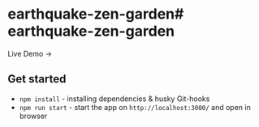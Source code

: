 # earthquake-zen-garden# earthquake-zen-garden
Live Demo -> 

## Get started
- `npm install` - installing dependencies & husky Git-hooks
- `npm run start` - start the app on `http://localhost:3000/` and open in browser
